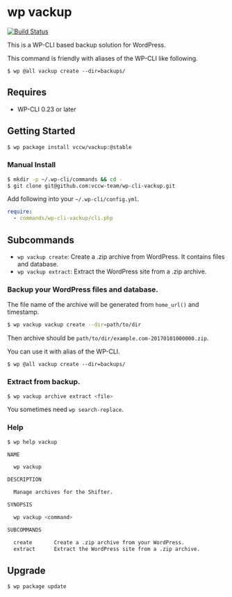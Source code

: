 # wp vackup

[![Build Status](https://travis-ci.org/vccw-team/wp-cli-vackup.svg?branch=master)](https://travis-ci.org/vccw-team/wp-cli-vackup)

This is a WP-CLI based backup solution for WordPress.

This command is friendly with aliases of the WP-CLI like following.

```
$ wp @all vackup create --dir=backups/
```


## Requires

* WP-CLI 0.23 or later

## Getting Started

```bash
$ wp package install vccw/vackup:@stable
```

### Manual Install

```bash
$ mkdir -p ~/.wp-cli/commands && cd -
$ git clone git@github.com:vccw-team/wp-cli-vackup.git
```

Add following into your `~/.wp-cli/config.yml`.

```yaml
require:
  - commands/wp-cli-vackup/cli.php
```

## Subcommands

* `wp vackup create`: Create a .zip archive from WordPress. It contains files and database.
* `wp vackup extract`: Extract the WordPress site from a .zip archive.

### Backup your WordPress files and database.

The file name of the archive will be generated from `home_url()` and timestamp.

```bash
$ wp vackup vackup create --dir=path/to/dir
```

Then archive should be `path/to/dir/example.com-20170101000000.zip`.

You can use it with alias of the WP-CLI.

```
$ wp @all vackup create --dir=backups/
```

### Extract from backup.

```bash
$ wp vackup archive extract <file>
```

You sometimes need `wp search-replace`.

### Help

```bash
$ wp help vackup

NAME

  wp vackup

DESCRIPTION

  Manage archives for the Shifter.

SYNOPSIS

  wp vackup <command>

SUBCOMMANDS

  create       Create a .zip archive from your WordPress.
  extract      Extract the WordPress site from a .zip archive.
```

## Upgrade

```
$ wp package update
```
